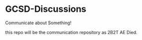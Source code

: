 # GCSD-Discussions
Communicate about Something!

this repo will be the communication repository as 2B2T AE Died.
